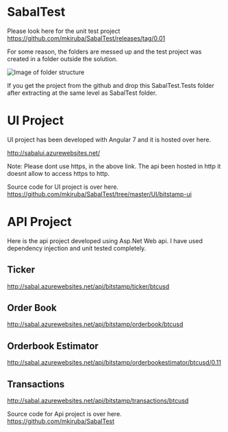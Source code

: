 # SabalTest


Please look here for the unit test project https://github.com/mkiruba/SabalTest/releases/tag/0.01

For some reason, the folders are messed up and the test project was created in a folder outside the solution.

![Image of folder structure](https://user-images.githubusercontent.com/8323702/49639234-653a5380-fa02-11e8-9086-9d3edb9a5b2b.png)

If you get the project from the github and drop this SabalTest.Tests folder after extracting at the same level as SabalTest folder.

# UI Project

UI project has been developed with Angular 7 and it is hosted over here.

http://sabalui.azurewebsites.net/

Note: Please dont use https, in the above link. The api been hosted in http it doesnt allow to access https to http.

Source code for UI project is over here.
https://github.com/mkiruba/SabalTest/tree/master/UI/bitstamp-ui


# API Project
Here is the api project developed using Asp.Net Web api. I have used dependency injection and unit tested completely.

## Ticker

http://sabal.azurewebsites.net/api/bitstamp/ticker/btcusd

## Order Book

http://sabal.azurewebsites.net/api/bitstamp/orderbook/btcusd

## Orderbook Estimator

http://sabal.azurewebsites.net/api/bitstamp/orderbookestimator/btcusd/0.11

## Transactions

http://sabal.azurewebsites.net/api/bitstamp/transactions/btcusd

Source code for Api project is over here.
https://github.com/mkiruba/SabalTest

